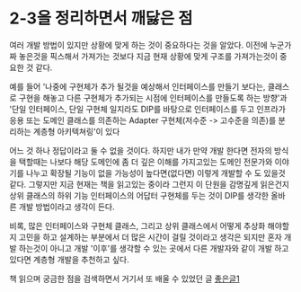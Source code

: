 # 2-3을 정리하면서 깨닳은 점


여러 개발 방법이 있지만 상황에 맞게 하는 것이 중요하다는 것을 알았다. 이전에 누군가 짜 놓은것을 픽스해서 가져가는 것보다 지금 현재 상황에 맞게 구조를 가져가는것이 중요한 것 같다. 

예를 들어 
'나중에 구현체가 추가 될것을 예상해서 인터페이스를 만들기 보다는, 클래스로 구현을 해놓고 다른 구현체가 추가되는 시점에 인터페이스를 만들도록 하는 방향'과 
'단일 인터페이스, 단일 구현체 일지라도 DIP를 바탕으로 인터페이스를 두고 인프라가 응용 또는 도메인 클래스를 의존하는 Adapter 구현체(저수준 -> 고수준을 의존)를 분리하는 계층형 아키텍쳐링'이 있다

어느 것 하나 정답이라고 둘 수 없을 것이다. 하지만 내가 만약 개발 한다면 전자의 방식을 택할때는 나보다 해당 도메인에 좀 더 깊은 이해를 가지고있는 도메인 전문가와 이야기를 나누고 확장될 기능이
없을 가능성이 높다면(없다면) 이렇게 개발할 수 도 있을것 같다. 
그렇지만 지금 현재는 책을 읽고있는 중이라 그런지 이 단원을 감명깊게 읽은건지 상위 클래스의 하위 기능 인터페이스의 어답터 구현체를 두는 것이 DIP를 생각한 올바른 개발 방법이라고 생각이 든다. 

비록, 많은 인터페이스와 구현체 클래스, 그리고 상위 클래스에서 어떻게 추상화 해야할지 고민을 하고 설계하는 부분에서 더 많은 시간이 걸릴 것이라고 생각은 되지만 혼자 개발 하는것이 아니고 개발 '이후'를
생각할 수 있는 곳에서 다른 개발자와 같이 개발 하고 있다면 계층형 개발을 추천하고 싶다. 





책 읽으며 궁금한 점을 검색하면서 거기서 또 배울 수 있었던 글
[좋은글1](https://www.popit.kr/spring-oop-%ED%94%84%EB%A1%9C%EA%B7%B8%EB%9E%98%EB%B0%8D-%EC%98%88%EC%A0%9C1-service-serviceimpl-%EA%B5%AC%EC%A1%B0%EC%97%90-%EB%8C%80%ED%95%9C-%EA%B3%A0%EC%B0%B0/)

